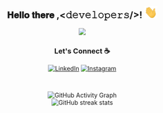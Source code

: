 <div align="center">
<h2> 𝐇𝐞𝐥𝐥𝐨 𝐭𝐡𝐞𝐫𝐞 ,<𝚍𝚎𝚟𝚎𝚕𝚘𝚙𝚎𝚛𝚜/>! <img src="https://github.com/ABSphreak/ABSphreak/blob/master/gifs/Hi.gif" width="30px"></h2>
</div>


<div align="center">

![](https://ram123-debug-visitor-badge.glitch.me/badge?page_id=ram123-debug.ram123-debug)

  ### Let's Connect :coffee:
<p align="center">
	<a href="https://www.linkedin.com/in/umeshpawar08/"><img src="https://img.icons8.com/bubbles/50/000000/linkedin.png" alt="LinkedIn"/></a>
	<a href="https://www.instagram.com/umeshpawar._/"><img src="https://img.icons8.com/bubbles/50/000000/instagram.png" alt="Instagram"/></a>
</p>
	
<br />

<!--
[![GitHub stats](https://github-readme-stats.vercel.app/api?username=amandewatnitrr&count_private=true&show_icons=true&theme=algolia&&include_all_commits=true)](https://github.com/amandewatnitrr/github-readme-stats-1)    [![Top Langs](https://github-readme-stats.vercel.app/api/top-langs/?username=amandewatnitrr)](https://github.com/amandewatnitrr/github-readme-stats-1)-->


![GitHub Activity Graph](https://activity-graph.herokuapp.com/graph?username=up-the-dev)  
![GitHub streak stats](https://github-readme-streak-stats.herokuapp.com/?user=up-the-dev) 


